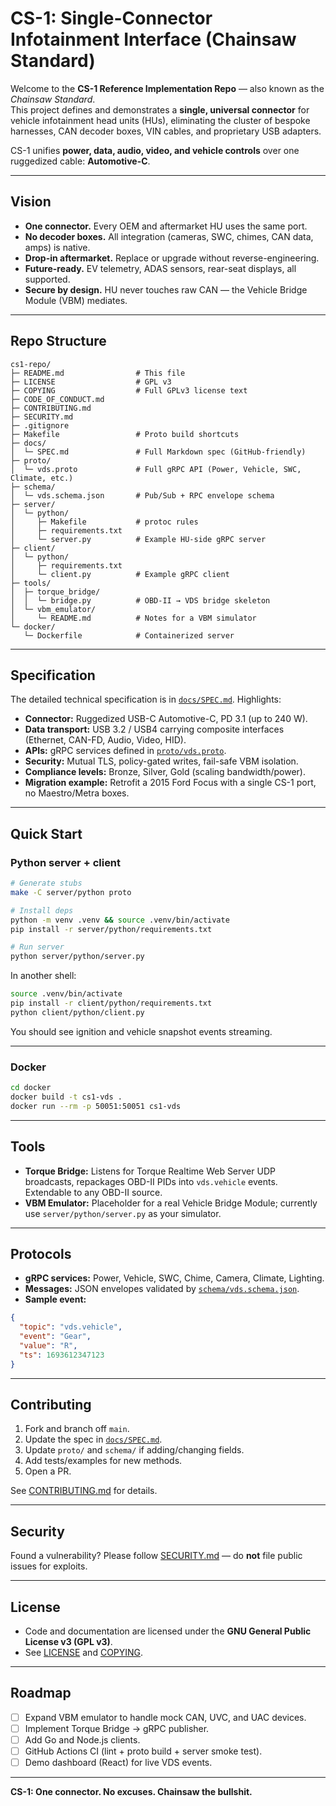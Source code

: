 # CS-1: Single-Connector Infotainment Interface (Chainsaw Standard)

Welcome to the **CS-1 Reference Implementation Repo** — also known as the *Chainsaw Standard*.  
This project defines and demonstrates a **single, universal connector** for vehicle infotainment head units (HUs), eliminating the cluster of bespoke harnesses, CAN decoder boxes, VIN cables, and proprietary USB adapters.  

CS-1 unifies **power, data, audio, video, and vehicle controls** over one ruggedized cable: **Automotive-C**.  

---

## Vision

- **One connector.** Every OEM and aftermarket HU uses the same port.  
- **No decoder boxes.** All integration (cameras, SWC, chimes, CAN data, amps) is native.  
- **Drop-in aftermarket.** Replace or upgrade without reverse-engineering.  
- **Future-ready.** EV telemetry, ADAS sensors, rear-seat displays, all supported.  
- **Secure by design.** HU never touches raw CAN — the Vehicle Bridge Module (VBM) mediates.  

---

## Repo Structure

```
cs1-repo/
├─ README.md                # This file
├─ LICENSE                  # GPL v3
├─ COPYING                  # Full GPLv3 license text
├─ CODE_OF_CONDUCT.md
├─ CONTRIBUTING.md
├─ SECURITY.md
├─ .gitignore
├─ Makefile                 # Proto build shortcuts
├─ docs/
│  └─ SPEC.md               # Full Markdown spec (GitHub-friendly)
├─ proto/
│  └─ vds.proto             # Full gRPC API (Power, Vehicle, SWC, Climate, etc.)
├─ schema/
│  └─ vds.schema.json       # Pub/Sub + RPC envelope schema
├─ server/
│  └─ python/
│     ├─ Makefile           # protoc rules
│     ├─ requirements.txt
│     └─ server.py          # Example HU-side gRPC server
├─ client/
│  └─ python/
│     ├─ requirements.txt
│     └─ client.py          # Example gRPC client
├─ tools/
│  ├─ torque_bridge/
│  │  └─ bridge.py          # OBD-II → VDS bridge skeleton
│  └─ vbm_emulator/
│     └─ README.md          # Notes for a VBM simulator
└─ docker/
   └─ Dockerfile            # Containerized server
```

---

## Specification

The detailed technical specification is in [`docs/SPEC.md`](docs/SPEC.md). Highlights:

- **Connector:** Ruggedized USB-C Automotive-C, PD 3.1 (up to 240 W).  
- **Data transport:** USB 3.2 / USB4 carrying composite interfaces (Ethernet, CAN-FD, Audio, Video, HID).  
- **APIs:** gRPC services defined in [`proto/vds.proto`](proto/vds.proto).  
- **Security:** Mutual TLS, policy-gated writes, fail-safe VBM isolation.  
- **Compliance levels:** Bronze, Silver, Gold (scaling bandwidth/power).  
- **Migration example:** Retrofit a 2015 Ford Focus with a single CS-1 port, no Maestro/Metra boxes.  

---

## Quick Start

### Python server + client

```bash
# Generate stubs
make -C server/python proto

# Install deps
python -m venv .venv && source .venv/bin/activate
pip install -r server/python/requirements.txt

# Run server
python server/python/server.py
```

In another shell:

```bash
source .venv/bin/activate
pip install -r client/python/requirements.txt
python client/python/client.py
```

You should see ignition and vehicle snapshot events streaming.

---

### Docker

```bash
cd docker
docker build -t cs1-vds .
docker run --rm -p 50051:50051 cs1-vds
```

---

## Tools

- **Torque Bridge:** Listens for Torque Realtime Web Server UDP broadcasts, repackages OBD-II PIDs into `vds.vehicle` events. Extendable to any OBD-II source.  
- **VBM Emulator:** Placeholder for a real Vehicle Bridge Module; currently use `server/python/server.py` as your simulator.  

---

## Protocols

- **gRPC services:** Power, Vehicle, SWC, Chime, Camera, Climate, Lighting.  
- **Messages:** JSON envelopes validated by [`schema/vds.schema.json`](schema/vds.schema.json).  
- **Sample event:**
```json
{
  "topic": "vds.vehicle",
  "event": "Gear",
  "value": "R",
  "ts": 1693612347123
}
```

---

## Contributing

1. Fork and branch off `main`.  
2. Update the spec in [`docs/SPEC.md`](docs/SPEC.md).  
3. Update `proto/` and `schema/` if adding/changing fields.  
4. Add tests/examples for new methods.  
5. Open a PR.  

See [CONTRIBUTING.md](CONTRIBUTING.md) for details.  

---

##  Security

Found a vulnerability? Please follow [SECURITY.md](SECURITY.md) — do **not** file public issues for exploits.  

---

## License

- Code and documentation are licensed under the **GNU General Public License v3 (GPL v3)**.  
- See [LICENSE](LICENSE) and [COPYING](COPYING).  

---

## Roadmap

- [ ] Expand VBM emulator to handle mock CAN, UVC, and UAC devices.  
- [ ] Implement Torque Bridge → gRPC publisher.  
- [ ] Add Go and Node.js clients.  
- [ ] GitHub Actions CI (lint + proto build + server smoke test).  
- [ ] Demo dashboard (React) for live VDS events.  

---

**CS-1: One connector. No excuses. Chainsaw the bullshit.**
